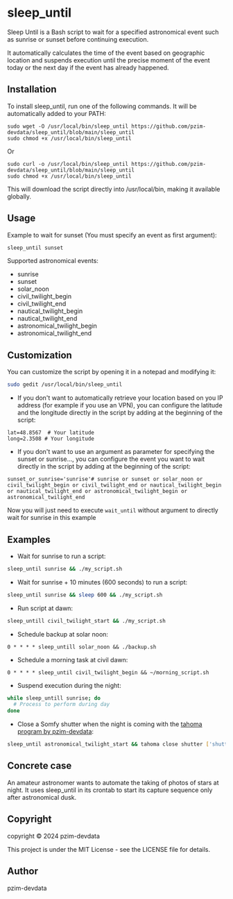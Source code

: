 # sleep_until

Sleep Until is a Bash script to wait for a specified astronomical event such as sunrise or sunset before continuing execution.

It automatically calculates the time of the event based on geographic location and suspends execution until the precise moment of the event today or the next day if the event has already happened.

## Installation

To install sleep_until, run one of the following commands. It will be automatically added to your PATH: 

```
sudo wget -O /usr/local/bin/sleep_until https://github.com/pzim-devdata/sleep_until/blob/main/sleep_until
sudo chmod +x /usr/local/bin/sleep_until
```

Or

```
sudo curl -o /usr/local/bin/sleep_until https://github.com/pzim-devdata/sleep_until/blob/main/sleep_until
sudo chmod +x /usr/local/bin/sleep_until
```

This will download the script directly into /usr/local/bin, making it available globally.

## Usage

Example to wait for sunset (You must specify an event as first argument):

```bash
sleep_until sunset
```

Supported astronomical events:

- sunrise
- sunset
- solar_noon
- civil_twilight_begin 
- civil_twilight_end
- nautical_twilight_begin
- nautical_twilight_end 
- astronomical_twilight_begin
- astronomical_twilight_end

## Customization

You can customize the script by opening it in a notepad and modifying it:

```bash
sudo gedit /usr/local/bin/sleep_until
```

- If you don't want to automatically retrieve your location based on you IP address (for example if you use an VPN), you can configure the latitude and the longitude directly in the script by adding at the beginning of the script:

```
lat=48.8567  # Your latitude  
long=2.3508 # Your longitude
```

- If you don't want to use an argument as parameter for specifying the sunset or sunrise..., you can configure the event you want to wait directly in the script by adding at the beginning of the script:

```
sunset_or_sunrise='sunrise'# sunrise or sunset or solar_noon or civil_twilight_begin or civil_twilight_end or nautical_twilight_begin or nautical_twilight_end or astronomical_twilight_begin or astronomical_twilight_end
```
Now you will just need to execute `wait_until` without argument to directly wait for sunrise in this example

## Examples

- Wait for sunrise to run a script:

```bash 
sleep_until sunrise && ./my_script.sh
```

- Wait for sunrise + 10 minutes (600 seconds) to run a script:

```bash 
sleep_until sunrise && sleep 600 && ./my_script.sh
```

- Run script at dawn:

```bash 
sleep_untill civil_twilight_start && ./my_script.sh  
```

- Schedule backup at solar noon:

```cron
0 * * * * sleep_untill solar_noon && ./backup.sh
```

- Schedule a morning task at civil dawn: 

```cron
0 * * * * sleep_until civil_twilight_begin && ~/morning_script.sh
```

- Suspend execution during the night:

```bash
while sleep_untill sunrise; do
  # Process to perform during day
done
```

- Close a Somfy shutter when the night is coming with the [tahoma program by pzim-devdata](https://github.com/pzim-devdata/tahoma):

```bash
sleep_until astronomical_twilight_start && tahoma close shutter ['shutter garden']
```

## Concrete case

An amateur astronomer wants to automate the taking of photos of stars at night. It uses sleep_until in its crontab to start its capture sequence only after astronomical dusk.

## Copyright

copyright © 2024 pzim-devdata

This project is under the MIT License - see the LICENSE file for details.

## Author

pzim-devdata
